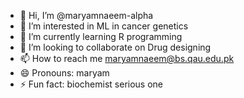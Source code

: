 - 👋 Hi, I’m @maryamnaeem-alpha
- 👀 I’m interested in ML in cancer genetics
- 🌱 I’m currently learning R programming
- 💞️ I’m looking to collaborate on Drug designing
- 📫 How to reach me maryamnaeem@bs.qau.edu.pk
- 😄 Pronouns: maryam
- ⚡ Fun fact: biochemist serious one

<!---
maryamnaeem-alpha/maryamnaeem-alpha is a ✨ special ✨ repository because its `README.md` (this file) appears on your GitHub profile.
You can click the Preview link to take a look at your changes.
--->
